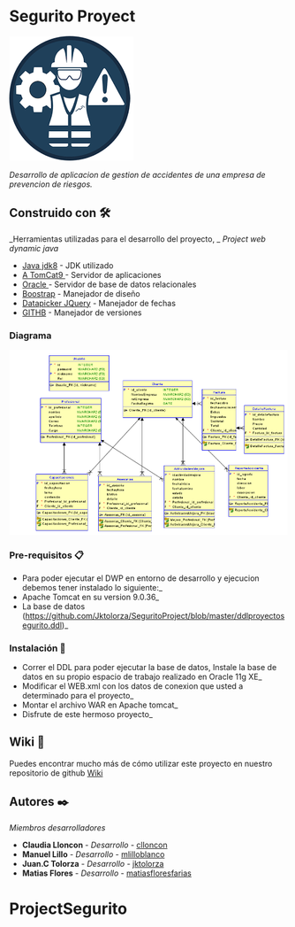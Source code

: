 # Segurito Proyect

[![INSERT YOUR GRAPHIC HERE](https://github.com/Jktolorza/SeguritoProject/blob/master/WebContent/prevencion.png)]()

_Desarrollo de aplicacion de gestion de accidentes de una empresa de prevencion de riesgos._

## Construido con 🛠️

_Herramientas utilizadas para el desarrollo del proyecto, _
_Project web dynamic java_


* [Java jdk8](https://www.oracle.com/cl/java/technologies/javase/javase-jdk8-downloads.html) - JDK utilizado
* [A TomCat9 ](https://tomcat.apache.org/download-90.cgi) - Servidor de aplicaciones  
* [Oracle ](https://www.oracle.com/index.html) - Servidor de base de datos relacionales 
* [Boostrap](https://getbootstrap.com/) - Manejador de diseño
* [Datapicker JQuery](https://jqueryui.com/datepicker/) - Manejador de fechas
* [GITHB](https://github.com/Jktolorza/SeguritoProject) - Manejador de versiones 

### Diagrama

![D Modelo R](https://github.com/Jktolorza/SeguritoProject/blob/master/ModeloRelacionalBBDD.png)

### Pre-requisitos 📋
* Para poder ejecutar el DWP en entorno de desarrollo y ejecucion debemos tener instalado lo siguiente:_
* Apache Tomcat en su version 9.0.36_  
* La base de datos (https://github.com/Jktolorza/SeguritoProject/blob/master/ddlproyectosegurito.ddl)_

### Instalación 🔧
* Correr el DDL para poder ejecutar la base de datos, Instale la base de datos en su propio espacio de trabajo  realizado en Oracle 11g XE_
* Modificar el WEB.xml con los datos de conexion que usted a determinado para el proyecto_
* Montar el archivo WAR en Apache tomcat_ 
* Disfrute de este hermoso proyecto_

## Wiki 📖

Puedes encontrar mucho más de cómo utilizar este proyecto en nuestro repositorio de github [Wiki](https://github.com/Jktolorza/SeguritoProject)

## Autores ✒️

_Miembros desarrolladores_

* **Claudia Lloncon** - *Desarrollo* - [clloncon](https://github.com/clloncon)
* **Manuel Lillo** - *Desarrollo* - [mlilloblanco](https://github.com/mlilloblanco)
* **Juan.C Tolorza** - *Desarrollo* - [jktolorza](https://github.com/Jktolorza)
* **Matias Flores** - *Desarrollo* - [matiasfloresfarias](https://github.com/MatiasFloresFarias)




# ProjectSegurito
